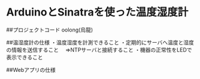 ArduinoとSinatraを使った温度湿度計
======

##プロジェクトコード
oolong(烏龍)

##温湿度計の仕様
  ・温度湿度を計測できること
  ・定期的にサーバへ温度と湿度の情報を送信すること
  　⇒NTPサーバと接続すること
  ・機器の正常性をLEDで表示できること

##Webアプリの仕様
